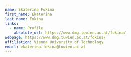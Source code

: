 ```yaml
---
name: Ekaterina Fokina
first_name: Ekaterina
last_name: Fokina 
links:
  - name: Profile
    absolute_url: https://www.dmg.tuwien.ac.at/fokina/
webpage: https://www.dmg.tuwien.ac.at/fokina/
affiliation: Vienna University of Technology
email: ekaterina.fokina@tuwien.ac.at 
---
```

